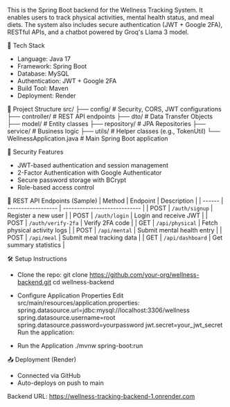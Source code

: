 This is the Spring Boot backend for the Wellness Tracking System. It enables users to track physical activities, mental health status, and meal diets. The system also includes secure authentication (JWT + Google 2FA), RESTful APIs, and a chatbot powered by Groq's Llama 3 model.


🚀 Tech Stack
- Language: Java 17
- Framework: Spring Boot
- Database: MySQL
- Authentication: JWT + Google 2FA
- Build Tool: Maven
- Deployment: Render


📁 Project Structure
src/
├── config/               # Security, CORS, JWT configurations
├── controller/           # REST API endpoints
├── dto/                  # Data Transfer Objects
├── model/                # Entity classes
├── repository/           # JPA Repositories
├── service/              # Business logic
├── utils/                # Helper classes (e.g., TokenUtil)
└── WellnessApplication.java  # Main Spring Boot application

🔐 Security Features
- JWT-based authentication and session management
- 2-Factor Authentication with Google Authenticator
- Secure password storage with BCrypt
- Role-based access control


🔗 REST API Endpoints (Sample)
| Method | Endpoint           | Description                  |
| ------ | ------------------ | ---------------------------- |
| POST   | `/auth/signup`     | Register a new user          |
| POST   | `/auth/login`      | Login and receive JWT        |
| POST   | `/auth/verify-2fa` | Verify 2FA code              |
| GET    | `/api/physical`    | Fetch physical activity logs |
| POST   | `/api/mental`      | Submit mental health entry   |
| POST   | `/api/meal`        | Submit meal tracking data    |
| GET    | `/api/dashboard`   | Get summary statistics       |


🛠️ Setup Instructions
- Clone the repo: 
git clone https://github.com/your-org/wellness-backend.git
cd wellness-backend

- Configure Application Properties
Edit src/main/resources/application.properties:
spring.datasource.url=jdbc:mysql://localhost:3306/wellness
spring.datasource.username=root
spring.datasource.password=yourpassword
jwt.secret=your_jwt_secret
Run the application:

- Run the Application
./mvnw spring-boot:run

📤 Deployment (Render)
- Connected via GitHub
- Auto-deploys on push to main

Backend URL: https://wellness-tracking-backend-1.onrender.com 
